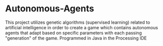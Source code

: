# Autonomous-Agents
This project utilizes genetic algorithms (supervised learning) related to artificial intelligence in order to create a game which contains autonomous agents that adapt based on specific parameters with each passing "generation" of the game. Programmed in Java in the Processing IDE
